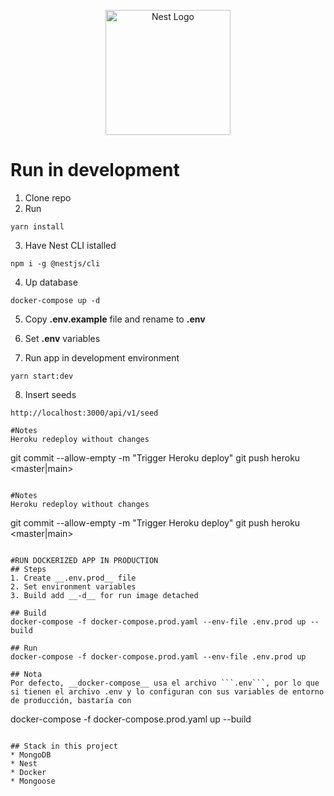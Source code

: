 <p align="center">
  <a href="http://nestjs.com/" target="blank"><img src="https://nestjs.com/img/logo-small.svg" width="200" alt="Nest Logo" /></a>
</p>

[circleci-image]: https://img.shields.io/circleci/build/github/nestjs/nest/master?token=abc123def456
[circleci-url]: https://circleci.com/gh/nestjs/nest

# Run in development

1. Clone repo
2. Run
```
yarn install
```

3. Have Nest CLI istalled
```
npm i -g @nestjs/cli
```

4. Up database
```
docker-compose up -d
```

5. Copy __.env.example__ file and rename to __.env__

6. Set __.env__ variables

7. Run app in development environment
```
yarn start:dev
```

8. Insert seeds
```
http://localhost:3000/api/v1/seed

#Notes
Heroku redeploy without changes
```
git commit --allow-empty -m "Trigger Heroku deploy"
git push heroku <master|main>
```

#Notes
Heroku redeploy without changes
```
git commit --allow-empty -m "Trigger Heroku deploy"
git push heroku <master|main>
```

#RUN DOCKERIZED APP IN PRODUCTION
## Steps
1. Create __.env.prod__ file
2. Set environment variables
3. Build add __-d__ for run image detached

## Build
docker-compose -f docker-compose.prod.yaml --env-file .env.prod up --build

## Run
docker-compose -f docker-compose.prod.yaml --env-file .env.prod up

## Nota
Por defecto, __docker-compose__ usa el archivo ```.env```, por lo que si tienen el archivo .env y lo configuran con sus variables de entorno de producción, bastaría con
```
docker-compose -f docker-compose.prod.yaml up --build
```

## Stack in this project
* MongoDB
* Nest
* Docker
* Mongoose
